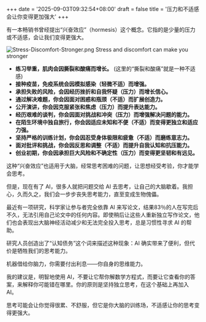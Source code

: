 +++
date = '2025-09-03T09:32:54+08:00'
draft = false
title = '压力和不适感会让你变得更加强大'
+++

有一本畅销书曾经提出“兴奋效应”（hormesis）这个概念。它指的是少量的压力或不适感，会让我们变得更强大。

![Stress-Discomfort-Stronger.png](/posts/images/Stress-Discomfort-Stronger.png)
Stress and discomfort can make you stronger

*   **练习举重，肌肉会因撕裂和酸痛而增长。** (这里的“撕裂和酸痛”就是一种不适感)
*   **接种疫苗，免疫系统会因模拟感染（轻微不适）而增强。**
*   **承担失败的风险，会因经历挫折和自我怀疑（压力）而增长信心。**
*   **通过解决难题，你会因面对困惑和瓶颈（不适）而扩展创造力。**
*   **公开演讲，你会因克服紧张和焦虑（压力）而提升表达能力。**
*   **经历艰难的谈判，你会因面对挑战和冲突（压力）而增强解决问题的能力。**
*   **在陌生环境中独自旅行，你会因适应未知和不便（不适）而变得更独立和适应力强。**
*   **坚持严格的训练计划，你会因忍受身体极限和疲惫（不适）而磨练意志力。**
*   **面对批评和挑战，你会因反思和调整（不适）而提升自我认知和抗压能力。**
*   **创业初期，你会因承担巨大风险和不确定性（压力）而变得更坚韧和有远见。**

这种“兴奋效应”也适用于大脑，经常思考困难的问题，让思想经受考验，你才能学会思考。

但是，现在有了 AI，很多人就把问题交给 AI 去思考，让自己的大脑歇着。我担心，久而久之，我们会一步步丧失思考能力，直至变成生物傀儡。

最近有一项研究，科学家让参与者完全依靠 AI 来写论文，结果83％的人在写完后不久，无法引用自己论文中的任何内容。即使稍后让这些人重新独立写作论文，他们也会表现出大脑神经活动减少和无法完全投入思考，总是习惯性寻求 AI 的帮助。

研究人员创造出了“认知债务”这个词来描述这种现象：AI 确实带来了便利，但代价是牺牲我们的思考能力。

机器借给你脑力，你需要付出利息——你自身的思维能力。

我的建议是，明智地使用 AI，不要让它帮你解数学方程式，而要让它查看你的答案，来解释你可能错在哪里。你的原则是坚持独立思考，在这个基础上再加入 AI。

思考可能会让你觉得很累、不舒服，但它是你大脑的训练场，不适感让你的思考变得更强大。